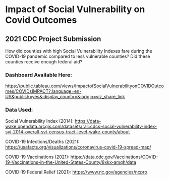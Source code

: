 # Impact of Social Vulnerability on Covid Outcomes
## 2021 CDC Project Submission 

How did counties with high Social Vulnerability Indexes fare during the COVID-19 pandemic compared to less vulnerable counties? Did these counties receive enough federal aid?

### Dashboard Available Here:
https://public.tableau.com/views/ImpactofSocialVulnerabilityonCOVIDOutcomes/COVIDsIMPACT?:language=en-US&publish=yes&:display_count=n&:origin=viz_share_link

### Data Used:
Social Vulnerability Index (2014): https://data-wake.opendata.arcgis.com/datasets/ral::cdcs-social-vulnerability-index-svi-2014-overall-svi-census-tract-level-wake-county/about

COVID-19 Infections/Deaths (2021): https://usafacts.org/visualizations/coronavirus-covid-19-spread-map/

COVID-19 Vaccinations (2021): https://data.cdc.gov/Vaccinations/COVID-19-Vaccinations-in-the-United-States-County/8xkx-amqh/data

COVID-19 Federal Relief (2021): https://www.nc.gov/agencies/ncpro

